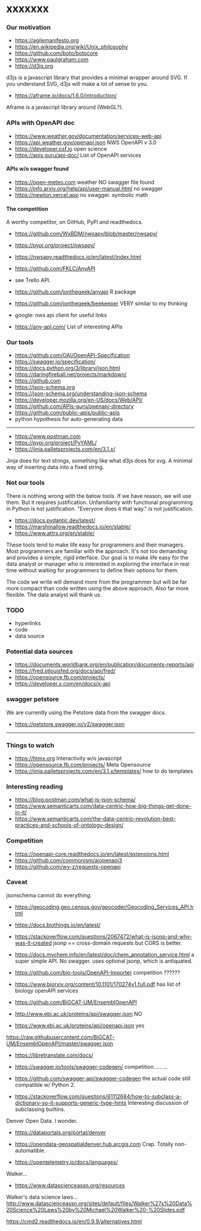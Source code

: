 # xxxxxxx


### Our motivation

- https://agilemanifesto.org
- https://en.wikipedia.org/wiki/Unix_philosophy
- https://github.com/boto/botocore
- https://www.paulgraham.com
- https://d3js.org

d3js is a javascript library that provides a minimal wrapper around SVG.  If you
understand SVG, d3js will make a lot of sense to you.

- https://aframe.io/docs/1.6.0/introduction/

Aframe is a javascript library around (WebGL?).


### APIs with OpenAPI doc

- https://www.weather.gov/documentation/services-web-api
- https://api.weather.gov/openapi.json NWS   OpenAPI v 3.0
- https://developer.osf.io  open science
- https://apis.guru/api-doc/    List of OpenAPI services


#### APIs w/o swagger found
- https://open-meteo.com  weather    NO swagger file found
- https://info.arxiv.org/help/api/user-manual.html  no swagger
- https://newton.vercel.app   no swagger.   symbolic math


#### The competition

A worthy competitor,  on GitHub, PyPi and readthedocs.
- https://github.com/WxBDM/nwsapy/blob/master/nwsapy/
- https://pypi.org/project/nwsapy/
- https://nwsapy.readthedocs.io/en/latest/index.html
- https://github.com/FKLC/AnyAPI
- see Trello API.
- https://github.com/jonthegeek/anyapi   R package
- https://github.com/jonthegeek/beekeeper
    VERY similar to my thinking

- google:  nws api client       for useful links
- https://any-api.com/   List of interesting APIs

### Our tools

- https://github.com/OAI/OpenAPI-Specification
- https://swagger.io/specification/
- https://docs.python.org/3/library/json.html
- https://daringfireball.net/projects/markdown/
- https://github.com
- https://json-schema.org
- https://json-schema.org/understanding-json-schema
- https://developer.mozilla.org/en-US/docs/Web/API/
- https://github.com/APIs-guru/openapi-directory
- https://github.com/public-apis/public-apis
- python hypothesis for auto-generating data


-----------------------------

- https://www.postman.com
- https://pypi.org/project/PyYAML/
- https://jinja.palletsprojects.com/en/3.1.x/

Jinja does for text strings, something like what d3js does for svg.  A minimal
way of inserting data into a fixed string.

### Not our tools

There is nothing wrong with the below tools.  If we have reason, we will use
them.  But it requires justification.  Unfamiliarity with functional programming
in Python is not justification.  "Everyone does it that way." is not
justification.

- https://docs.pydantic.dev/latest/
- https://marshmallow.readthedocs.io/en/stable/
- https://www.attrs.org/en/stable/

These tools tend to make life easy for programmers and their managers.  Most
programmers are familiar with the approach.  It's not too demanding and provides
a simple, rigid interface.  Our goal is to make life easy for the data analyst
or manager who is interested in exploring the interface in real time without
waiting for programmers to define their options for them.

The code we write will demand more from the programmer but will be far more
compact than code written using the above approach.  Also far more flexible.
The data analyst will thank us.



### TODO

- hyperlinks
- code
- data source

### Potential data sources

- https://documents.worldbank.org/en/publication/documents-reports/api
- https://fred.stlouisfed.org/docs/api/fred/
- https://opensource.fb.com/projects/
- https://developer.x.com/en/docs/x-api

### swagger petstore

We are currently using the Petstore data from the swagger docs.

- https://petstore.swagger.io/v2/swagger.json



-----------


### Things to watch

- https://htmx.org  Interactivity w/o javascript
- https://opensource.fb.com/projects/ Meta Opensource
- https://jinja.palletsprojects.com/en/3.1.x/templates/
   how to do templates

### Interesting reading
- https://blog.postman.com/what-is-json-schema/
- https://www.semanticarts.com/data-centric-how-big-things-get-done-in-it/
- https://www.semanticarts.com/the-data-centric-revolution-best-practices-and-schools-of-ontology-design/


### Competition
- https://openapi-core.readthedocs.io/en/latest/extensions.html
- https://github.com/commonism/aiopenapi3
- https://github.com/wy-z/requests-openapi


### Caveat

jsonschema cannot do everything.



- https://geocoding.geo.census.gov/geocoder/Geocoding_Services_API.html
- https://docs.biothings.io/en/latest/
- https://stackoverflow.com/questions/2067472/what-is-jsonp-and-why-was-it-created
  jsonp == cross-domain requests
  but CORS is better.
- https://docs.mychem.info/en/latest/doc/chem_annotation_service.html
  a super simple API.  No swagger.
  uses optional jsonp, which is antiquated.

- https://github.com/bio-tools/OpenAPI-Importer     competition ??????
- https://www.biorxiv.org/content/10.1101/170274v1.full.pdf
    has list of biology openAPI services
- https://github.com/BiGCAT-UM/EnsemblOpenAPI
- http://www.ebi.ac.uk/proteins/api/swagger.json     NO
- https://www.ebi.ac.uk/proteins/api/openapi.json    yes

https://raw.githubusercontent.com/BiGCAT-UM/EnsemblOpenAPI/master/swagger.json

- https://libretranslate.com/docs/
- https://swagger.io/tools/swagger-codegen/  competition.........
- https://github.com/swagger-api/swagger-codegen  the actual code
  still compatible w/ Python 2.



- https://stackoverflow.com/questions/61112684/how-to-subclass-a-dictionary-so-it-supports-generic-type-hints
  Interesting discussion of subclassing builtins.


Denver Open Data.   I wonder.
- https://dataportals.org/portal/denver
- https://opendata-geospatialdenver.hub.arcgis.com
Crap.  Totally non-automatible.

- https://opentelemetry.io/docs/languages/

Walker...
- https://www.datascienceassn.org/resources

Walker's data science laws...
http://www.datascienceassn.org/sites/default/files/Walker%27s%20Data%20Science%20Laws%20by%20Michael%20Walker%20-%20Slides.pdf


https://cmd2.readthedocs.io/en/0.9.9/alternatives.html

